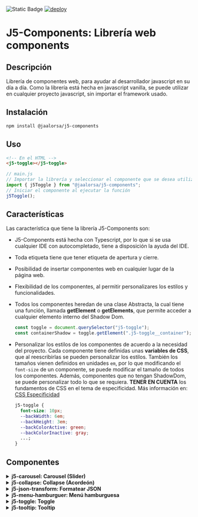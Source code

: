 ![Static Badge](https://img.shields.io/badge/license-MIT-blue?style=plastic) [![deploy](https://github.com/jaalorsa517/j5-components/actions/workflows/deploy-npm.yml/badge.svg?branch=main)](https://github.com/jaalorsa517/j5-components/actions/workflows/deploy-npm.yml)
# J5-Components: Librería web components

## Descripción

Librería de componentes web, para ayudar al desarrollador javascript en su día a día. Como la librería está hecha en javascript vanilla, se puede utilizar en cualquier proyecto javascript, sin importar el framework usado.

## Instalación

```bash
npm install @jaalorsa/j5-components
```

## Uso

```html
<!-- En el HTML -->
<j5-toggle></j5-toggle>
```

```javascript
// main.js
// Importar la librería y seleccionar el componente que se desea utilizar
import { j5Toggle } from "@jaalorsa/j5-components";
// Iniciar el componente al ejecutar la función
j5Toggle();
```

## Características

Las característica que tiene la librería J5-Components son:

- J5-Components está hecha con Typescript, por lo que si se usa cualquier IDE con autocompletado, tiene a disposición la ayuda del IDE.
- Toda etiqueta tiene que tener etiqueta de apertura y cierre.
- Posibilidad de insertar componentes web en cualquier lugar de la página web.
- Flexibilidad de los componentes, al permitir personalizares los estilos y funcionalidades.
- Todos los componentes heredan de una clase Abstracta, la cual tiene una función, llamada **getElement** o **getElements**, que permite acceder a cualquier elemento interno del Shadow Dom.

  ```javascript
  const toggle = document.querySelector("j5-toggle");
  const containerShadow = toggle.getElement(".j5-toggle__container");
  ```

- Personalizar los estilos de los componentes de acuerdo a la necesidad del proyecto. Cada componente tiene definidas unas **variables de CSS**, que al reescribirlas se pueden personalizar los estilos. También los tamaños vienen definidos en unidades `em`, por lo que modificando el `font-size` de un componente, se puede modificar el tamaño de todos los componentes. Además, componentes que no tengan ShadowDom, se puede personalizar todo lo que se requiera. **TENER EN CUENTA** los fundamentos de CSS en el tema de especificidad. Más información en: [CSS Especificidad](https://developer.mozilla.org/es/docs/Web/CSS/Specificity)
  ```css
  j5-toggle {
    font-size: 10px;
    --backWidth: 6em;
    --backHeight: 3em;
    --backColorActive: green;
    --backColorInactive: gray;
    ...;
  }
  ```

## Componentes

<details class="detail">
<summary><strong > j5-carousel: Carousel (Slider) </strong> </summary>

#### Instrucciones

En el html se usa la etiqueta `j5-carousel`. Este componente usa Shadow Dom, por lo tanto, cuando se requiera modificar estilos, se hacen a través de las variables de CSS.

```html
<j5-carousel></j5-carousel>
```

En el archivo de entrada Js se importa la librería y se ejecuta la función **j5Carousel**.

```javascript
// main.js
// Importar la librería y seleccionar j5Carousel
import { j5Carousel } from "@jaalorsa/j5-components";
// Iniciar el componente al ejecutar la función
j5Carousel();
```

Se puede insertar el componente desde javascript:

```javascript
const carousel = document.createElement("j5-carousel");
carousel.setAttribute("count-slides", "3");
carousel.setAttribute("transition-auto", "8000");
carousel.innerHTML = `
  <div class="item"><span>1</span></div>
  <div class="item"><span>2</span></div>
  <div class="item"><span>3</span></div>
  <div class="item"><span>4</span></div>
  <div class="item"><span>5</span></div>
  <div class="item"><span>6</span></div>
`;
body.appendChild(carousel);
```

#### Valores por defecto

Se encuentra en el selector CSS de etiqueta `j5-carousel`

```css
j5-carousel {
  display: block;
  width: fit-content;
  font-size: 16px;
  --color_back_arrows: #252525;
  --color_icon: #fff;
  --size_arrows: 1.5em;
  --size_icon: 1.5em;
}
```

#### Nombre de las clases de los elementos internos

```javascript
  "root": "j5-carousel",
  "container": "j5-carousel__container",
  "arrow": "j5-carousel__arrow",
  "arrowLeft": "j5-carousel__arrow--left",
  "arrowRight": "j5-carousel__arrow--right",
  "slides": "j5-carousel__slides",
  "slot": "j5-carousel__slot"
```

#### Atributos

- **count-slides [number]:** La cantidad máxima de elementos visualizados. Por defecto, es 3. **Nota:** Es importante aclarar que el ancho asignado al web component, afecta este comportamiento.
  ```html
  <j5-carousel count-slides="2">
    <div class="item"><span>1</span></div>
    <div class="item"><span>2</span></div>
    <div class="item"><span>3</span></div>
    <div class="item"><span>4</span></div>
    <div class="item"><span>5</span></div>
    <div class="item"><span>6</span></div>
  </j5-carousel>
  ```
- **transition-auto[number]:** Activar la transición automática del slider; si no se añade el atributo, la transición automática no se activará. Recibe un número que representa los milisegundos para hacer la transición. **Nota:** Este es una atributo no reactivo, por lo que no se puede reasignar luego de que el componente se monta en el DOM.
  ```html
  <j5-carousel transition-auto="5000">
    <div class="item"><span>1</span></div>
    <div class="item"><span>2</span></div>
    <div class="item"><span>3</span></div>
    <div class="item"><span>4</span></div>
    <div class="item"><span>5</span></div>
    <div class="item"><span>6</span></div>
  </j5-carousel>
  ```
  </details>

<details class="detail">
<summary><strong> j5-collapse: Collapse (Acordeón) </strong> </summary>

#### Instrucciones

En el html se usa la etiqueta `j5-collapse`. Este es un componente que no usa el Shadow DOM, por lo tanto, se puede asignar estilos desde el proyecto padre. Para eso, hay que tener claro el [concepto de específicidad](https://youtu.be/c3-fse8KPVo), ya que los estilos del web component se montan luego de cargar el DOM.

Para usar este componente, se requiere asignar dos secciones: una para el resumen y otra para el contenido. Para esto, se usa el atributo `slot` con los valores `summary` y `content`.

```html
<j5-collapse>
  <section slot="summary">
    <div class="container">
      <h2>El lorem</h2>
    </div>
  </section>
  <section slot="content">
    <p>
      Lorem ipsum dolor sit amet consectetur adipisicing elit. Atque at commodi error aut architecto voluptas
      aperiam fugiat accusamus iste rerum porro velit vel cum, eveniet exercitationem quos iusto omnis
      repellat.
    </p>
    <p>
      Lorem ipsum dolor sit amet consectetur adipisicing elit. Atque at commodi error aut architecto voluptas
      aperiam fugiat accusamus iste rerum porro velit vel cum, eveniet exercitationem quos iusto omnis
      repellat.
    </p>
  </section>
</j5-collapse>
```

En el archivo de entrada Js se importa la librería y se ejecuta la función **j5Collapse**.

```javascript
// main.js
// Importar la librería y seleccionar j5Collapse
import { j5Collapse } from "@jaalorsa/j5-components";
// Iniciar el componente al ejecutar la función
j5Collapse();
```

#### Valores por defecto

Se encuentra en el selector CSS de etiqueta `j5-collapse`

```css
j5-collapse {
  display: block;
  width: 500px;
  color: #112e09;
  font-size: 1em;
  font-family: "Roboto", sans-serif;
}
```

#### Nombre de las clases de los elementos internos

```javascript
Componente: `j5-collapse`,
Contenedor: `j5-collapse__container`,
```

#### Atributos

- **eventmanual [string = true | false]:** Atributo para indicar si el acordeón se activa con darle click al *slot summary* o sí se prefiere que se active con algun evento del slot summary. Por defecto es `false`. **Nota:** Cualquier valor que no sea válido, el atributo tomará el valor por defecto. |
  ```html
  <j5-collapse class="collapse dos" eventmanual="true">
    <section slot="summary" class="summary title">
      <div class="container">
        <h2>El lorem</h2>
        <button class="btn summary">Leer texto</button>
      </div>
    </section>
    <section slot="content" id="content2" class="content dos">
      <p>
        Lorem ipsum dolor sit amet consectetur adipisicing elit. Atque at commodi error aut architecto
        voluptas aperiam fugiat accusamus iste rerum porro velit vel cum, eveniet exercitationem quos iusto
        omnis repellat.
      </p>
    </section>
  </j5-collapse>
  <script>
    const btn = document.querySelector(".btn");
    const collapse2 = document.querySelector(".collapse.dos");
    btn.addEventListener("click", () => {
      collapse2.setAttribute("isopen", "true");
    });
  </script>
  ```
- **isopen [string= true | false]:** Atributo para indicar si el *slot content* se muestra o no. Por defecto es `false`. **Nota:** Cualquier valor que no sea válido, el atributo tomará el valor por defecto.
  ```html
  <j5-collapse isopen="true">
    <section slot="summary" class="summary title">
      <h2>El lorem</h2>
    </section>
    <section slot="content">
      <p>
        Lorem ipsum dolor sit amet consectetur adipisicing elit. Atque at commodi error aut architecto
        voluptas aperiam fugiat accusamus iste rerum porro velit vel cum, eveniet exercitationem quos iusto
        omnis repellat.
      </p>
    </section>
  </j5-collapse>
  ```

#### Eventos

- **isOpen:** Evento que envía el estado del acordeón, abierto o cerrado. La información del estado se envía dentro un objeto llamado `detail`, dentro se envía el valor `isOpen` con su respectivo estado.
  ```javascript
  const acordeon = document.querySelector("j5-collapse");
  acordeon.addEventListener("isOpen", (e) => {
    console.log(e.detail); //{isOpen: true} || {isOpen: false}
  });
  ```

</details>

<details class="detail">
<summary><strong> j5-json-transform: Formatear JSON </strong> </summary>

#### Instrucciones

En el html se usa la etiqueta `j5-json-transform`. Este es un componente que no usa el Shadow DOM, por lo tanto, se puede asignar estilos desde el proyecto padre. Para eso, hay que tener claro el [concepto de específicidad](https://youtu.be/c3-fse8KPVo), ya que los estilos del web component se montan luego de cargar el DOM.

```html
<j5-json-transform></j5-json-transform>
```

En el archivo de entrada Js se importa la librería y se ejecuta la función **j5JsonTransform**.

```javascript
// main.js
// Importar la librería y seleccionar j5JsonTransform
import { j5JsonTransform } from "@jaalorsa/j5-components";
// Iniciar el componente al ejecutar la función
j5JsonTransform();
```

Para insertar el componente desde javascript:

```javascript
const jsonTransform = document.createElement("j5-json-transform");
document.body.appendChild(jsonTransform);
```

#### Valores por defecto

Se encuentra en el selector CSS de etiqueta `j5-json-transform`

```css
j5-json-transform {
  display: block;
  width: 500px;
  height: 500px;
  --color_primary: #438c40;
  --color_font: #112e09;
  --color_font_light: #f9f9f9;
  --color_popup: var(--color_font);
  --color_popup_font: var(--color_font_light);
  --font-size: 1em;
  --font-family: "Roboto", sans-serif;
  --line-height: 1.5;
  --color_error: #bb0000;
}
```

#### Nombre de las clases de los elementos internos

```javascript
  "root": "j5-json-transform",
  "container": "j5-json-transform__container",
  "textArea": "j5-json-transform__textArea",
  "textAreaError": "j5-json-transform__textArea--error",
  "btnContainer": "j5-json-transform__btnContainer",
  "btn": "j5-json-transform__btn",
  "btnCopy": "j5-json-transform__btn--copy",
  "btnClear": "j5-json-transform__btn--clear",
  "btnFormat": "j5-json-transform__btn--format",
  "popup": "j5-json-transform__popup",
  "textAreaContainer": "j5-json-transform__textAreaContainer",
  "errorInput": "j5-json-transform__error"
```

</details>

<details class="detail">
<summary><strong> j5-menu-hamburguer: Menú hamburguesa </strong> </summary>

#### Instrucciones

En el html se usa la etiqueta `j5-menu-hamburguer`. Este es un componente que no usa el Shadow DOM, por lo tanto, se puede asignar estilos desde el proyecto padre. Para eso, hay que tener claro el [concepto de específicidad](https://youtu.be/c3-fse8KPVo), ya que los estilos del web component se montan luego de cargar el DOM.

```html
<j5-menu-hamburguer>
  <h1>Esto es una prueba</h1>
</j5-menu-hamburguer>
```

En el archivo de entrada Js se importa la librería y se ejecuta la función **j5MenuHamburguer**.

```javascript
// main.js
// Importar la librería y seleccionar j5MenuHamburguer
import { j5MenuHamburguer } from "@jaalorsa/j5-components";
// Iniciar el componente al ejecutar la función
j5MenuHamburguer();
```

O se puede inyectar todo desde javascript

```javascript
const menu2 = document.createElement("j5-menu-hamburguer");
menu2.innerHTML = `
  <li>Hola</li>
  <li>Adios</li>
`;
menu2.setAttribute("animation", "slide_in_out_3");
menu2.setAttribute("isopen", "true");
body.appendChild(menu2);
```

Es **importante** tener en cuenta que la asignación de atributos se tiene que hacer luego que se agrega el elemento al DOM.

#### Valores por defecto

Se encuentra en el selector CSS de etiqueta `j5-menu-hamburguer`

```css
j5-menu-hamburguer {
  display: block;
  font-size: 10px;
  position: relative;
  --color: #438c40;
  --colorActive: #438c40;
  --menuPositionTop: 0;
  --menuPositionLeft: 0;
  --menuBackground: #fff;
  --menuWidth: 100vw;
  --menuHeight: 100vh;
  --menuZIndex: 1000;
}
```

Para controlar el **tamaño** del menu (ícono) se hace a través del atributo `font-size` de css.

#### Nombre de las clases de los elementos internos

```javascript
Componente: `j5-menu-hamburguer`,
Contenedor: `j5-menu-hamburguer__container`,
menu: `j5-menu-hamburguer__menu`,
linea: `j5-menu-hamburguer__line`,
inea Uno: `j5-menu-hamburguer__line--uno`,
linea Dos: `j5-menu-hamburguer__line--dos`,
linea Tres: `j5-menu-hamburguer__line--tres`,
Contenedor del slot: `j5-menu-hamburguer__containerChild`
```

#### Atributos

- **animation [string = fade_in_out | slide_in_out_1 | slide_in_out_2 | slide_in_out_3 | slide_in_out_4]:** Atributo para indicar la animación. El valor por default es `fade_in_out`.

  ```html
  <j5-menu-hamburguer>
    <h1>Default es fade_in_out</h1>
  </j5-menu-hamburguer>
  <j5-menu-hamburguer animation="slide_in_out_1">
    <h1>slide_in_out_1</h1>
  </j5-menu-hamburguer>
  <j5-menu-hamburguer animation="slide_in_out_2">
    <h1>slide_in_out_2</h1>
  </j5-menu-hamburguer>
  <j5-menu-hamburguer animation="slide_in_out_3">
    <h1>slide_in_out_3</h1>
  </j5-menu-hamburguer>
  <j5-menu-hamburguer animation="slide_in_out_4">
    <h1>slide_in_out_4</h1>
  </j5-menu-hamburguer>
  ```

- **isopen [string= true | false]:** Atributo para indicar si el menu se muestra o no. Por defecto es `false`. **Nota:** Cualquier valor que no sea válido, el atributo tomará el valor por defecto.
 ```html
  <j5-menu-hamburguer>
    <h1>Default es false</h1>
  </j5-menu-hamburguer>
  <j5-menu-hamburguer isopen="true">
    <h1>isopen: true</h1>
  </j5-menu-hamburguer>
  <j5-menu-hamburguer isopen="false">
    <h1>isopen: false</h1>
  </j5-menu-hamburguer>
  ```

#### Eventos

- **isOpen:** Evento que envía el estado del menú, abierto o cerrado. La información del estado se envía dentro un objeto llamado `detail`, dentro se envía el valor `isOpen` con su respectivo estado.
  ```javascript
  const menu = document.querySelector("j5-menu-hamburguer");
  menu.addEventListener("isOpen", (e) => {
    console.log(e.detail); //{isOpen: true} || {isOpen: false}
  });
  ```

</details>

<details class="detail">
<summary><strong> j5-toggle: Toggle </strong></summary>

#### Instrucciones

En el html se usa la etiqueta `j5-toggle`. Este elemento usa el Shadow DOM, por lo que personalizar los estilos requiere sobreescribir las variables de CSS.

```html
<j5-toggle></j5-toggle>
<j5-toggle checked="true"></j5-toggle>
<j5-toggle checked="true" label="Incorrecto/Correcto"></j5-toggle>
<j5-toggle label="Inactivo/Activo"></j5-toggle>
```

En el archivo de entrada Js se importa la librería y se ejecuta la función **j5Toggle**.

```javascript
// main.js
// Importar la librería y seleccionar j5Toggle
import { j5Toggle } from "@jaalorsa/j5-components";
// Iniciar el componente al ejecutar la función
j5Toggle();
```

O se puede inyectar todo desde javascript

```javascript
import { j5Toggle } from "@/main";
j5Toggle();
const body = document.body;
const _j5Toggle = document.createElement("j5-toggle");
body.appendChild(_j5Toggle);
_j5Toggle.setAttribute("label", "Inactivo/Activo");
_j5Toggle.setAttribute("checked", "true");
```

Es **importante** tener en cuenta que la asignación de atributos se tiene que hacer luego que se agrega el elemento al DOM.

#### Valores por defecto

Se encuentra en el selector CSS de etiqueta `j5-toggle`

```css
j5-toggle {
  width: fit-content;
  display: block;
  font-size: 10px;
  box-sizing: border-box;
  --backWidth: 6em;
  --backHeight: 3em;
  --backColorActive: green;
  --backColorInactive: gray;
  --backColorSwitch: white;
  --swSize: calc(var(--backHeight) - 2px);
  --labelSize: 1.6em;
  --labelColor: darkgray;
  --labelFont: sans-serif;
  --borderRadius: 10em;
}
```

#### Nombre de las clases de los elementos internos

```javascript
Componente: `j5-toggle`,
Contenedor: `j5-toggle__container`,
Input tipo radio, toggle lógico: `j5-toggle__radio`,
Toggle visual: `j5-toggle__switch`,
Label: `j5-toggle__label`,
```

#### Atributos

- **checked [true, false]:** Atributo para indicar el estado del toggle.
  ```html
  <j5-toggle checked="true"></j5-toggle>
  <j5-toggle checked="false"></j5-toggle>
  ```
- **label [string]:** Atributo para indicar el texto del label. Este tiene una **característica especial**: si pasa un texto separado por un slash ("/"), el toggle mostrará el primer texto cuando sea falso y el segundo cuando sea verdadero; llegado el caso donde solo se pasa un string normal, se muestra dicho string.

  ```html
  <!-- Cuando sea falso, mostrará Inactivo -->
  <!-- Cuando sea Verdadero, mostrará Activo -->
  <j5-toggle label="Inactivo/Activo"></j5-toggle>
  <j5-toggle label="Viajar"></j5-toggle>
  ****
  ```

#### Eventos

- **change:** Evento que envía el estado del toggle. La información del estado se envía dentro un objeto llamado `detail`, dentro se envía el valor `isChecked` con su respectivo estado.
  ```javascript
  const toggle = document.querySelector(".my-toggle");
  toggle.addEventListener("change", (e) => {
    console.log(e.detail); //{isChecked: true} || {ischecked: false}
  });
  ```

</details>
<details class="detail">
<summary><strong> j5-tooltip: Tooltip </strong> </summary>

#### Instrucciones

En el html se usa la etiqueta `j5-tooltip`. Este es un componente que utiliza el Shadow DOM, por lo que los estilos se tiene que modificar sobrescribiendo las variables de CSS.

```html
<j5-tooltip class="tres" text="Probando un texto mediano para el tooltip." startposition="horizontal">
  <a href="#">Hello a element with display inline</a>
</j5-tooltip>
<j5-tooltip
  class="cuatro"
  text="Hello World this is a tooltip for example. I am a tooltip and I want to be a tooltip."
>
  <p>Hello everybody!</p>
</j5-tooltip>
```

En el archivo de entrada Js se importa la librería y se ejecuta la función **j5Tooltip**.

```javascript
// main.js
// Importar la librería y seleccionar j5Tooltip
import { j5Tooltip } from "@jaalorsa/j5-components";
// Iniciar el componente al ejecutar la función
j5Tooltip();
```

O se puede inyectar todo desde javascript

```javascript
import { j5Tooltip } from "@jaalorsa/j5-components";
j5Tooltip();
const tooltip = document.createElement("j5-tooltip");
tooltip.innerHTML = `<p>Tooltip ${i}</p>`;
tooltip.setAttribute("text", `Este es el tooltip desde Javascript.`);
tooltip.setAttribute("startposition", "horizontal");
document.querySelector(".container").appendChild(tooltip);
```

#### Valores por defecto

Se encuentra en el selector CSS de etiqueta `j5-tooltip`

```css
j5-tooltip {
  width: fit-content;
  height: fit-content;
  display: block;
  box-sizing: border-box;
  cursor: pointer;
  --border-width: 10px;
  --background-color: #2d302d;
  --border-transparent: transparent;
  --top: 0;
  --left: 0;
  --bottom: initial;
  --right: initial;
  --right-before: initial;
  --left-before: 20px;
  --bottom-before: 100%;
  --top-before: initial;
  --max-width: auto;
  --min-width: auto;
  --width: auto;
  --height: auto;
  --padding: 8px;
  --fontFamily: initial;
  --fontSize: 0.875em;
  --fontColor: #fff;
  --text-align: start;
}
```

#### Nombre de las clases de los elementos internos

```javascript
Component: `j5-tooltip`,
Contenedor: `j5-tooltip__container`,
Tooltip: `j5-tooltip__tooltip`,
Tooltip posición norte: `j5-tooltip__tooltip--norte`,
Tooltip posición sur: `j5-tooltip__tooltip--sur`,
Tooltip posición este: `j5-tooltip__tooltip--este`,
Tooltip posición oeste: `j5-tooltip__tooltip--oeste`,
Transición tooltip: `j5-tooltip__tooltip--in-out`,
```

#### Atributos

- **text [string]:** Atributo para indicar el texto del que muestra el tooltip.

  ```html
  <j5-tooltip
    class="cuatro"
    text="Hello World this is a tooltip for example. I am a tooltip and I want to be a tooltip."
  >
    <p>Hello everybody!</p>
  </j5-tooltip>
  ```

- **startposition [horizontal, vertical(default)]:** Attributo opcional para indicar sí el tooltip aparece abajo/arriba o derecha/izquierda.
  ```html
  <j5-tooltip class="tres" text="Probando un texto mediano para el tooltip." startposition="vertical">
    <a href="#">Hello a element with display inline</a>
  </j5-tooltip>
  <j5-tooltip class="tres" text="Probando un texto mediano para el tooltip." startposition="horizontal">
    <a href="#">Hello a element with display inline</a>
  </j5-tooltip>
  ```

</details>
